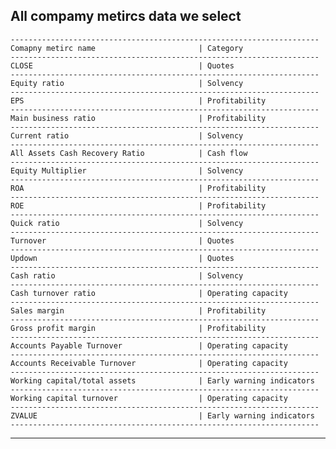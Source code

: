All compamy metircs data we select
------------
    ---------------------------------------------------------------------
    Comapny metirc name                       | Category
    ---------------------------------------------------------------------
    CLOSE                                     | Quotes
    ---------------------------------------------------------------------
    Equity ratio                              | Solvency
    ---------------------------------------------------------------------
    EPS                                       | Profitability
    ---------------------------------------------------------------------
    Main business ratio                       | Profitability
    ---------------------------------------------------------------------
    Current ratio                             | Solvency
    ---------------------------------------------------------------------
    All Assets Cash Recovery Ratio            | Cash flow
    ---------------------------------------------------------------------
    Equity Multiplier                         | Solvency
    ---------------------------------------------------------------------
    ROA                                       | Profitability
    ---------------------------------------------------------------------
    ROE                                       | Profitability
    ---------------------------------------------------------------------
    Quick ratio                               | Solvency
    ---------------------------------------------------------------------
    Turnover                                  | Quotes
    ---------------------------------------------------------------------
    Updown                                    | Quotes
    ---------------------------------------------------------------------
    Cash ratio                                | Solvency
    ---------------------------------------------------------------------
    Cash turnover ratio                       | Operating capacity
    ---------------------------------------------------------------------
    Sales margin                              | Profitability
    ---------------------------------------------------------------------
    Gross profit margin                       | Profitability
    ---------------------------------------------------------------------
    Accounts Payable Turnover                 | Operating capacity
    ---------------------------------------------------------------------
    Accounts Receivable Turnover              | Operating capacity
    ---------------------------------------------------------------------
    Working capital/total assets              | Early warning indicators
    ---------------------------------------------------------------------
    Working capital turnover                  | Operating capacity
    ---------------------------------------------------------------------
    ZVALUE                                    | Early warning indicators
    ---------------------------------------------------------------------
------------
